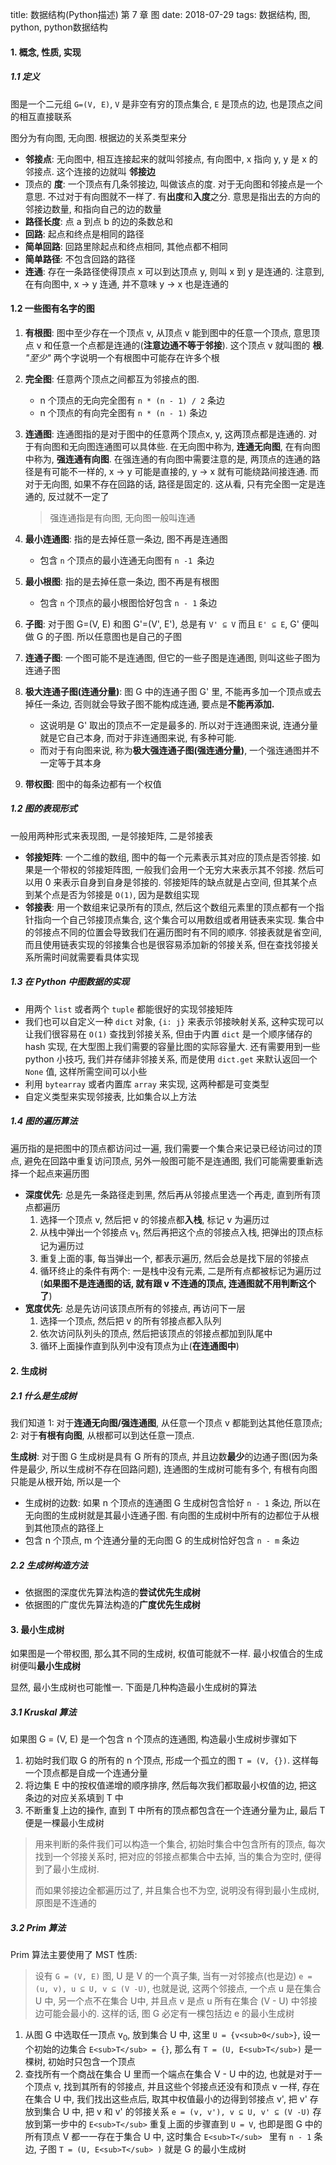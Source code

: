 title: 数据结构(Python描述) 第 7 章 图
date: 2018-07-29
tags: 数据结构, 图, python, python数据结构



#### 1. 概念, 性质, 实现

##### 1.1 定义

图是一个二元组 `G=(V, E)`, `V` 是非空有穷的顶点集合, `E` 是顶点的边, 也是顶点之间的相互直接联系

图分为有向图, 无向图. 根据边的关系类型来分

* **邻接点**: 无向图中, 相互连接起来的就叫邻接点, 有向图中, x 指向 y, y 是 x 的邻接点. 这个连接的边就叫 **邻接边**
* 顶点的 **度**: 一个顶点有几条邻接边, 叫做该点的度. 对于无向图和邻接点是一个意思. 不过对于有向图就不一样了. 有**出度**和**入度**之分. 意思是指出去的方向的邻接边数量, 和指向自己的边的数量
* **路径长度**: 点 a 到点 b 的边的条数总和
* **回路**: 起点和终点是相同的路径
* **简单回路**: 回路里除起点和终点相同, 其他点都不相同
* **简单路径**: 不包含回路的路径
* **连通**: 存在一条路径使得顶点 x 可以到达顶点 y, 则叫 x 到 y 是连通的. 注意到, 在有向图中, x -> y 连通, 并不意味 y -> x 也是连通的

#### 1.2 一些图有名字的图

1. **有根图**: 图中至少存在一个顶点 v, 从顶点 v 能到图中的任意一个顶点, 意思顶点 v 和任意一个点都是连通的(**注意边通不等于邻接**). 这个顶点 v 就叫图的 **根**. *"至少"* 两个字说明一个有根图中可能存在许多个根

2. **完全图**: 任意两个顶点之间都互为邻接点的图. 
   * n 个顶点的无向完全图有 `n * (n - 1) / 2` 条边
   * n 个顶点的有向完全图有 `n * (n - 1)` 条边

3. **连通图**: 连通图指的是对于图中的任意两个顶点x, y, 这两顶点都是连通的. 对于有向图和无向图连通图可以具体些. 在无向图中称为, **连通无向图**, 在有向图中称为, **强连通有向图**.  在强连通的有向图中需要注意的是, 两顶点的连通的路径是有可能不一样的, x -> y 可能是直接的, y -> x 就有可能绕路间接连通. 而对于无向图, 如果不存在回路的话, 路径是固定的. 这从看, 只有完全图一定是连通的, 反过就不一定了

   > 强连通指是有向图, 无向图一般叫连通

4. **最小连通图**: 指的是去掉任意一条边, 图不再是连通图

   * 包含 `n` 个顶点的最小连通无向图有 `n -1 `条边

5. **最小根图**: 指的是去掉任意一条边, 图不再是有根图 

   * 包含 `n` 个顶点的最小根图恰好包含 `n - 1` 条边

6. **子图**: 对于图 G=(V, E) 和图 G'=(V', E'), 总是有 `V' ⊆ V` 而且 `E' ⊆ E`, G' 便叫做 G 的子图. 所以任意图也是自己的子图

7. **连通子图**: 一个图可能不是连通图, 但它的一些子图是连通图, 则叫这些子图为连通子图

8. **极大连通子图(连通分量)**: 图 G 中的连通子图 G' 里, 不能再多加一个顶点或去掉任一条边, 否则就会导致子图不能构成连通, 要点是**不能再添加.**

   * 这说明是 G' 取出的顶点不一定是最多的. 所以对于连通图来说, 连通分量就是它自己本身, 而对于非连通图来说, 有多种可能. 
   * 而对于有向图来说, 称为**极大强连通子图(强连通分量)**, 一个强连通图并不一定等于其本身

9. **带权图**: 图中的每条边都有一个权值

##### 1.2 图的表现形式

一般用两种形式来表现图, 一是邻接矩阵, 二是邻接表

* **邻接矩阵**: 一个二维的数组, 图中的每一个元素表示其对应的顶点是否邻接. 如果是一个带权的邻接矩阵图, 一般我们会用一个无穷大来表示其不邻接. 然后可以用 0 来表示自身到自身是邻接的. 邻接矩阵的缺点就是占空间, 但其某个点到某个点是否为邻接是 `O(1)`, 因为是数组实现
* **邻接表**: 用一个数组来记录所有的顶点, 然后这个数组元素里的顶点都有一个指针指向一个自己邻接顶点集合, 这个集合可以用数组或者用链表来实现. 集合中的邻接点不同的位置会导致我们在遍历图时有不同的顺序. 邻接表就是省空间, 而且使用链表实现的邻接集合也是很容易添加新的邻接关系, 但在查找邻接关系所需时间就需要看具体实现

##### 1.3 在 Python 中图数据的实现

* 用两个 `list` 或者两个 `tuple` 都能很好的实现邻接矩阵
* 我们也可以自定义一种 `dict` 对象, `{i: j}` 来表示邻接映射关系, 这种实现可以让我们很容易在 `O(1)` 查找到邻接关系, 但由于内置 `dict` 是一个顺序储存的 hash 实现, 在大型图上我们需要的容量比图的实际容量大. 还有需要用到一些 python 小技巧, 我们并存储非邻接关系, 而是使用 `dict.get` 来默认返回一个 `None` 值, 这样所需空间可以小些
* 利用 `bytearray` 或者内置库 `array` 来实现, 这两种都是可变类型
* 自定义类型来实现邻接表, 比如集合以上方法

##### 1.4 图的遍历算法

遍历指的是把图中的顶点都访问过一遍, 我们需要一个集合来记录已经访问过的顶点, 避免在回路中重复访问顶点, 另外一般图可能不是连通图, 我们可能需要重新选择一个起点来遍历图

* **深度优先**: 总是先一条路径走到黑, 然后再从邻接点里选一个再走, 直到所有顶点都遍历
  1. 选择一个顶点 v, 然后把 v 的邻接点都**入栈**, 标记 v 为遍历过
  2. 从栈中弹出一个邻接点 v<sub>1</sub>, 然后再把这个点的邻接点入栈, 把弹出的顶点标记为遍历过
  3. 重复上面的事, 每当弹出一个, 都表示遍历, 然后会总是找下层的邻接点
  4. 循环终止的条件有两个: 一是栈中没有元素, 二是所有点都被标记为遍历过(**如果图不是连通图的话, 就有跟 v 不连通的顶点, 连通图就不用判断这个了**)
* **宽度优先**: 总是先访问该顶点所有的邻接点, 再访问下一层
  1. 选择一个顶点, 然后把 v 的所有邻接点都入队列
  2. 依次访问队列头的顶点, 然后把该顶点的邻接点都加到队尾中
  3. 循环上面操作直到队列中没有顶点为止(**在连通图中**)

#### 2. 生成树

##### 2.1 什么是生成树

我们知道 1: 对于**连通无向图/强连通图**, 从任意一个顶点 v 都能到达其他任意顶点; 2: 对于**有根有向图**, 从根都可以到达任意一顶点. 

**生成树**: 对于图 G 生成树是具有 G 所有的顶点, 并且边数**最少**的边通子图(因为条件是最少, 所以生成树不存在回路问题), 连通图的生成树可能有多个, 有根有向图只能是从根开始, 所以是一个

* 生成树的边数: 如果 n 个顶点的连通图 G  生成树包含恰好 `n - 1` 条边, 所以在无向图的生成树就是其最小连通子图. 有向图的生成树中所有的边都位于从根到其他顶点的路径上
* 包含 n 个顶点, m 个连通分量的无向图 G 的生成树恰好包含 `n - m` 条边

##### 2.2 生成树构造方法

* 依据图的深度优先算法构造的**尝试优先生成树**
* 依据图的广度优先算法构造的**广度优先生成树**

#### 3. 最小生成树

如果图是一个带权图, 那么其不同的生成树, 权值可能就不一样. 最小权值合的生成树便叫**最小生成树**

显然, 最小生成树也可能惟一. 下面是几种构造最小生成树的算法

##### 3.1 Kruskal 算法

如果图 G = (V, E) 是一个包含 n 个顶点的连通图, 构造最小生成树步骤如下

1. 初始时我们取 G 的所有的 n 个顶点, 形成一个孤立的图 `T = (V, {})`. 这样每一个顶点都是自成一个连通分量
2. 将边集 E 中的按权值递增的顺序排序, 然后每次我们都取最小权值的边, 把这条边的对应关系填到 T 中
3. 不断重复上边的操作, 直到 T 中所有的顶点都包含在一个连通分量为止, 最后 T 便是一棵最小生成树

> 用来判断的条件我们可以构造一个集合, 初始时集合中包含所有的顶点, 每次找到一个邻接关系时, 把对应的邻接点都集合中去掉, 当的集合为空时, 便得到了最小生成树. 
>
> 而如果邻接边全都遍历过了, 并且集合也不为空, 说明没有得到最小生成树, 原图是不连通的

##### 3.2 Prim 算法

Prim 算法主要使用了 MST 性质:

> 设有 `G = (V, E)` 图, U 是 V 的一个真子集, 当有一对邻接点(也是边) `e = (u, v), u ⊆ U, v ⊆ (V -U)`, 也就是说, 这两个邻接点, 一个点 u 是在集合 U 中, 另一个点不在集合 U中, 并且点 v 是点 u 所有在集合 (V - U) 中邻接边可能会最小的. 这样的话, 图 G 必定有一棵包括边 e 的最小生成树

1. 从图 G 中选取任一顶点 v<sub>0</sub>, 放到集合 U 中, 这里 `U = {v<sub>0</sub>}`, 设一个初始的边集合 `E<sub>T</sub> = {}`, 那么有 `T = (U, E<sub>T</sub>)` 是一棵树, 初始时只包含一个顶点
2. 查找所有一个商战在集合 U 里而一个端点在集合 V - U 中的边, 也就是对于一个顶点 v, 找到其所有的邻接点, 并且这些个邻接点还没有和顶点 v 一样, 存在在集合 U 中,  我们找出这些点后, 取其中权值最小的边得到邻接点 v', 把 v' 存放到集合 U 中, 把 v 和 v' 的邻接关系 `e = (v, v'), v ⊆ U, v' ⊆ (V -U)` 存放到第一步中的 `E<sub>T</sub>` 重复上面的步骤直到 `U = V`, 也即是图 G 中的所有顶点 V 都一一存在于集合 U 中, 这时集合 `E<sub>T</sub> ` 里有 `n - 1` 条边, 子图 `T = (U, E<sub>T</sub> )` 就是 G 的最小生成树

























